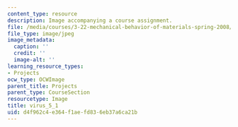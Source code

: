 ```yaml
---
content_type: resource
description: Image accompanying a course assignment.
file: /media/courses/3-22-mechanical-behavior-of-materials-spring-2008/d4f962c4e364f1aefd836eb37a6ca21b_virus_5_1.jpg
file_type: image/jpeg
image_metadata:
  caption: ''
  credit: ''
  image-alt: ''
learning_resource_types:
- Projects
ocw_type: OCWImage
parent_title: Projects
parent_type: CourseSection
resourcetype: Image
title: virus_5_1
uid: d4f962c4-e364-f1ae-fd83-6eb37a6ca21b
---
```

